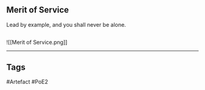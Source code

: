 ## Merit of Service
Lead by example, and you shall never be alone.
##
![[Merit of Service.png]]

---
## Tags
#Artefact
#PoE2